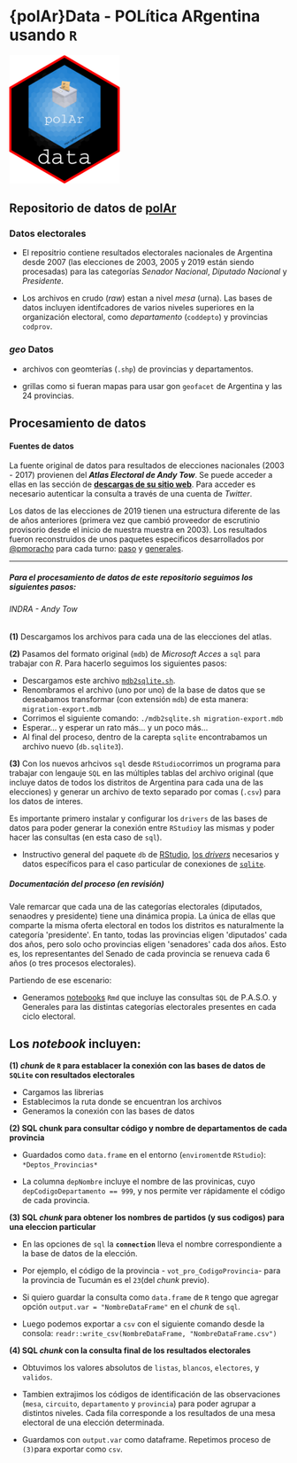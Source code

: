# {polAr}Data - POLítica ARgentina usando `R`

<img src="https://github.com/electorArg/polAr/blob/master/hex/hex-data.png?raw=true" width="200">


## Repositorio de datos de [polAr](https://electorarg.github.io/polAr/) 


### Datos electorales

- El repositrio contiene resultados electorales nacionales de Argentina desde 2007 (las elecciones de 2003, 2005 y 2019 están siendo procesadas) para las categorías *Senador Nacional*, *Diputado Nacional* y *Presidente*. 

- Los archivos en crudo (*raw*) estan a nivel *mesa* (urna). Las bases de datos incluyen identifcadores de varios niveles superiores en la organización electoral, como *departamento* (`coddepto`) y provincias `codprov`. 


### _geo_ Datos 

- archivos con geomterías (`.shp`) de provincias y departamentos. 

- grillas como si fueran mapas para usar gon `geofacet` de Argentina y las 24 provincias. 


## Procesamiento de datos 

#### Fuentes de datos

La fuente original de datos para resultados de elecciones nacionales (2003 - 2017) provienen del **_Atlas Electoral de Andy Tow_**. Se puede acceder a ellas en  las sección de **[descargas de su sitio web](https://www.andytow.com/)**. Para acceder es necesario autenticar la consulta a través de una cuenta de *Twitter*. 

Los datos de las elecciones de 2019 tienen una estructura diferente de las de años anteriores (primera vez que cambió proveedor de escrutinio provisorio desde el inicio de nuestra muestra en 2003). Los resultados fueron reconstruidos de unos paquetes especificos desarrollados por [@pmoracho](https://github.com/pmoracho) para cada turno: [paso](https://github.com/pmoracho/paso2019) y [generales](https://github.com/pmoracho/elecciones.ar.2019).


---

##### Para el procesamiento de datos de este repositorio seguimos los siguientes pasos: 

###### INDRA - Andy Tow 

**(1)** Descargamos los archivos para cada una de las elecciones del atlas. 

**(2)** Pasamos del formato original (`mdb`) de *Microsoft Acces* a `sql` para trabajar con *R*. Para hacerlo seguimos los siguientes pasos: 
 -  Descargamos este archivo [`mdb2sqlite.sh`](https://github.com/electorArg/PolAr_Data/blob/master/scripts/data_processing/mdb2sqlite.sh).
 -  Renombramos el archivo (uno por uno) de la base de datos que se deseabamos transformar (con extensión `mdb`) de esta manera: `migration-export.mdb` 
 -  Corrimos el siguiente comando:  `./mdb2sqlite.sh migration-export.mdb`
 -  Esperar... y esperar un rato más... y un poco más... 
 - Al final del proceso, dentro de la carepta `sqlite` encontrabamos un archivo nuevo (`db.sqlite3`). 

**(3)** Con los nuevos arhcivos `sql` desde `RStudio`corrimos un programa para trabajar con lengauje `SQL` en las múltiples tablas del archivo original (que incluye datos de todos los distritos de Argentina para cada una de las elecciones) y generar un archivo de texto separado por comas (`.csv`) para los datos de interes. 

Es importante primero instalar y configurar los `drivers` de las bases de datos para poder generar la conexión entre `RStudio`y las mismas y poder hacer las consultas (en esta caso de `sql`). 

- Instructivo general del paquete `db` de [RStudio](https://db.rstudio.com), [los *drivers*](https://db.rstudio.com/best-practices/drivers/) necesarios y datos específicos para el caso particular de conexiones de [`sqlite`](https://db.rstudio.com/databases/sqlite/).


##### Documentación del proceso (en revisión)

Vale remarcar que cada una de las categorías electorales (diputados, senaodres y presidente) tiene una dinámica propia. La única de ellas que comparte la misma oferta electoral en todos los distritos es naturalmente la categoría 'presidente'. En tanto,  todas las provincias eligen 'diputados' cada dos años, pero solo ocho provincias eligen 'senadores' cada dos años. Esto es, los representantes del Senado de cada provincia se renueva cada 6 años (o tres procesos electorales). 

Partiendo de ese escenario: 

* Generamos [notebooks](https://github.com/electorArg/PolAr_Data/tree/master/scripts/data_processing)  `Rmd` que incluye las consultas `SQL` de P.A.S.O. y Generales para las distintas categorías electorales presentes en cada ciclo electoral.  


## Los _notebook_ incluyen:

**(1)  _chunk_ de `R` para establacer la conexión con las bases de datos de `SQLite` con resultados electorales**

-   Cargamos las librerias
-   Establecimos la ruta donde se encuentran los archivos
-   Generamos la conexión con las bases de datos

**(2) SQL chunk para consultar código y nombre de departamentos de cada provincia**

-   Guardados como `data.frame` en el entorno (`enviroment`de `RStudio`): `*Deptos_Provincias*`

-   La columna `depNombre` incluye el nombre de las provinicas, cuyo
    `depCodigoDepartamento == 999`, y nos permite ver rápidamente el código de cada provincia.

**(3) SQL _chunk_ para obtener los nombres de partidos (y sus codigos) para una eleccion particular**

-   En las opciones de `sql` la **`connection`** lleva el nombre correspondiente a la base de datos de la elección.

-   Por ejemplo, el código de la provincia - `vot_pro_CodigoProvincia`- para la provincia de Tucumán es el `23`(del *chunk* previo).

-   Si quiero guardar la consulta como `data.frame` de `R` tengo que agregar opción `output.var = "NombreDataFrame"` en el *chunk* de `sql`.

-   Luego podemos exportar a `csv` con el siguiente comando desde la consola: `readr::write_csv(NombreDataFrame, "NombreDataFrame.csv")`



**(4) SQL _chunk_ con la consulta final de los resultados electorales**

-   Obtuvimos los valores absolutos de `listas`, `blancos`, `electores`, y `validos`.

-   Tambien extrajimos los códigos de identificación de las observaciones (`mesa`, `circuito`, `departamento` y `provincia`) para poder agrupar a distintos niveles. Cada fila corresponde a los resultados de una mesa electoral de una elección determinada. 

-   Guardamos con `output.var` como dataframe. Repetimos proceso de `(3)`para exportar como `csv`.



